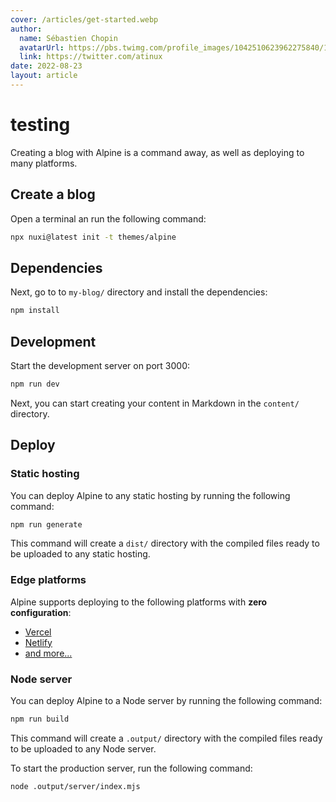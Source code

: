 ```yaml
---
cover: /articles/get-started.webp
author:
  name: Sébastien Chopin
  avatarUrl: https://pbs.twimg.com/profile_images/1042510623962275840/1Iw_Mvud_400x400.jpg
  link: https://twitter.com/atinux
date: 2022-08-23
layout: article
---
```


# testing

Creating a blog with Alpine is a command away, as well as deploying to many platforms.

## Create a blog

Open a terminal an run the following command:

```bash
npx nuxi@latest init -t themes/alpine
```

## Dependencies

Next, go to to `my-blog/` directory and install the dependencies:

```bash
npm install
```

## Development

Start the development server on port 3000:

```bash
npm run dev
```

Next, you can start creating your content in Markdown in the `content/` directory.


## Deploy

### Static hosting

You can deploy Alpine to any static hosting by running the following command:

```bash
npm run generate
```

This command will create a `dist/` directory with the compiled files ready to be uploaded to any static hosting.

### Edge platforms

Alpine supports deploying to the following platforms with **zero configuration**:

- [Vercel](https://vercel.com)
- [Netlify](https://netlify.com)
- [and more...](https://v3.nuxtjs.org/guide/deploy/presets#supported-hosting-providers)

### Node server

You can deploy Alpine to a Node server by running the following command:

```bash
npm run build
```

This command will create a `.output/` directory with the compiled files ready to be uploaded to any Node server.

To start the production server, run the following command:

```bash
node .output/server/index.mjs
```
